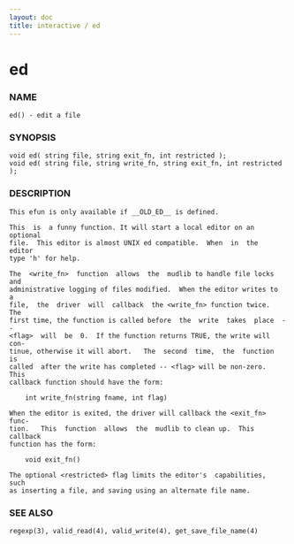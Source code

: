 ```yaml
---
layout: doc
title: interactive / ed
---
```

# ed

### NAME

    ed() - edit a file

### SYNOPSIS

    void ed( string file, string exit_fn, int restricted );
    void ed( string file, string write_fn, string exit_fn, int restricted );

### DESCRIPTION

    This efun is only available if __OLD_ED__ is defined.

    This  is  a funny function. It will start a local editor on an optional
    file.  This editor is almost UNIX ed compatible.  When  in  the  editor
    type 'h' for help.

    The  <write_fn>  function  allows  the  mudlib to handle file locks and
    administrative logging of files modified.  When the editor writes to  a
    file,  the  driver  will  callback  the <write_fn> function twice.  The
    first time, the function is called before  the  write  takes  place  --
    <flag>  will  be  0.  If the function returns TRUE, the write will con‐
    tinue, otherwise it will abort.   The  second  time,  the  function  is
    called  after the write has completed -- <flag> will be non-zero.  This
    callback function should have the form:

        int write_fn(string fname, int flag)

    When the editor is exited, the driver will callback the <exit_fn> func‐
    tion.   This  function  allows  the  mudlib to clean up.  This callback
    function has the form:

        void exit_fn()

    The optional <restricted> flag limits the editor's  capabilities,  such
    as inserting a file, and saving using an alternate file name.

### SEE ALSO

    regexp(3), valid_read(4), valid_write(4), get_save_file_name(4)

